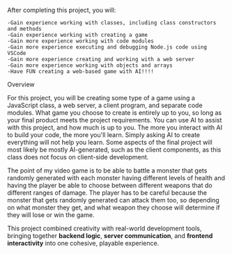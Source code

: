 After completing this project, you will:

    -Gain experience working with classes, including class constructors and methods
    -Gain experience working with creating a game
    -Gain more experience working with code modules
    -Gain more experience executing and debugging Node.js code using VSCode
    -Gain more experience creating and working with a web server
    -Gain more experience working with objects and arrays
    -Have FUN creating a web-based game with AI!!!!

Overview

For this project, you will be creating some type of a game using a JavaScript class, a web server, a client program, and separate code modules.
What game you choose to create is entirely up to you, so long as your final product meets the project requirements. You can use AI to assist with this project,
and how much is up to you. The more you interact with AI to build your code, the more you'll learn. Simply asking AI to create everything will not help you learn.
Some aspects of the final project will most likely be mostly AI-generated, such as the client components, as this class does not focus on client-side development.

The point of my video game is to be able to battle a monster that gets randomly generated with each monster having different levels of health and having the player be able to choose between different weapons that do different ranges of damage. The player has to be careful because the monster that gets randomly generated can attack them too, so depending on what monster they get, and what weapon they choose will determine if they will lose or win the game.


This project combined creativity with real-world development tools, bringing together **backend logic**, **server communication**, and **frontend interactivity** into one cohesive, playable experience.
